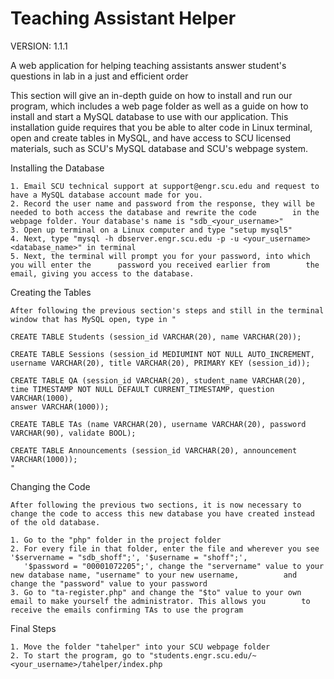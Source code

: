 # Teaching Assistant Helper

VERSION: 1.1.1

A web application for helping teaching assistants answer student's questions in lab in a just and efficient order

This section will give an in-depth guide on how to install and run our program, which includes a web page folder as well as a guide on how to install and start a MySQL database to use with our application. This installation guide requires that you be able to alter code in Linux terminal, open and create tables in MySQL, and have access to SCU licensed materials, such as SCU's MySQL database and SCU's webpage system.
  
Installing the Database
 
  	1. Email SCU technical support at support@engr.scu.edu and request to have a MySQL database account made for you.
    2. Record the user name and password from the response, they will be needed to both access the database and rewrite the code        in the webpage folder. Your database's name is "sdb_<your_username>"
    3. Open up terminal on a Linux computer and type "setup mysql5"
    4. Next, type "mysql -h dbserver.engr.scu.edu -p -u <your_username> <database_name>" in terminal
    5. Next, the terminal will prompt you for your password, into which you will enter the 		password you received earlier from        the email, giving you access to the database.
    
    
Creating the Tables
   	
   	After following the previous section's steps and still in the terminal window that has MySQL open, type in "
    
   	CREATE TABLE Students (session_id VARCHAR(20), name VARCHAR(20));
    
    CREATE TABLE Sessions (session_id MEDIUMINT NOT NULL AUTO_INCREMENT,
    username VARCHAR(20), title VARCHAR(20), PRIMARY KEY (session_id));
    
    CREATE TABLE QA (session_id VARCHAR(20), student_name VARCHAR(20),
    time TIMESTAMP NOT NULL DEFAULT CURRENT_TIMESTAMP, question VARCHAR(1000),
    answer VARCHAR(1000));
    
    CREATE TABLE TAs (name VARCHAR(20), username VARCHAR(20), password VARCHAR(90), validate BOOL);
    
    CREATE TABLE Announcements (session_id VARCHAR(20), announcement VARCHAR(1000));
    "
   	
    
Changing the Code

    After following the previous two sections, it is now necessary to change the code to access this new database you have created instead of the old database.
    
    1. Go to the "php" folder in the project folder
    2. For every file in that folder, enter the file and wherever you see '$servername = "sdb_shoff";', '$username = "shoff";',
       '$password = "00001072205";', change the "servername" value to your new database name, "username" to your new username,          and change the "password" value to your password
    3. Go to "ta-register.php" and change the "$to" value to your own email to make yourself the administrator. This allows you        to receive the emails confirming TAs to use the program
    
    
   
Final Steps
    
    1. Move the folder "tahelper" into your SCU webpage folder   
    2. To start the program, go to "students.engr.scu.edu/~<your_username>/tahelper/index.php
    
